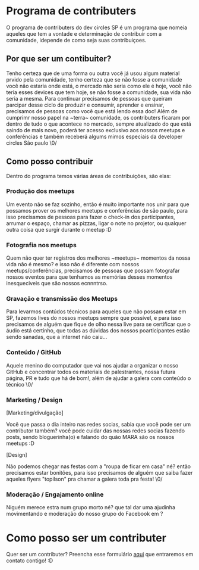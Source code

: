 # Programa de contributers

O programa de contributers do dev circles SP é um programa que nomeia aqueles que tem a vontade e determinação de contribuir com a comunidade, idepende de como seja suas contribuiçoes.

## Por que ser um contibuiter?
Tenho certeza que de uma forma ou outra vocẽ já usou algum material prvido pela comunidade, tenho certeza que se não fosse a comunidade você não estaria onde está, o mercado não seria como ele é hoje, você não teria esses devices que tem hoje, se não fosse a comunidade, sua vida não seria a mesma. Para continuar precisamos de pessoas que queiram parcipar desse ciclo de produzir e consumir, aprender e ensinar, precisamos de pessoas como você que está lendo essa doc!
Além de cumprimr nosso papel na ~terra~ comunidade, os contributers ficaram por dentro de tudo o que acontece no mercado, sempre atualizado do que está saindo de mais novo, poderá ter acesso exclusivo aos nossos meetups e conferências e também receberá algums mimos especiais da developer circles São paulo \0/

## Como posso contribuir
Dentro do programa temos várias áreas de contribuições, são elas:

### Produção dos meetups
Um evento não se faz sozinho, então é muito importante nos unir para que possamos prover os melhores meetups e conferências de são paulo, para isso precisamos de pessoas para fazer o check-in dos participantes, arrumar o espaço, chamar as pizzas, ligar o note no projetor, ou qualquer outra coisa que surgir durante o meetup :D

### Fotografia nos meetups
Quem não quer ter registros dos melhores ~meetups~ momentos da nossa vida não é mesmo? e isso não é diferente com nossos meetups/conferências, precisamos de pessoas que possam fotografar nossos eventos para que tenhamos as memórias desses momentos inesqueciveis que são nossos ecnnntrso.

###  Gravação e transmissão dos Meetups
Para levarmos contúdos técnicos para aqueles que não possam estar em SP, fazemos lives do nossos meetups sempre que possível, e para isso precisamos de alguém que fique de olho nessa live para se certificar que o áudio está certinho, que todas as dúvidas dos nossos poarticipantes estão sendo sanadas, que a internet não caiu... 

### Conteúdo / GitHub
Aquele menino do computador que vai nos ajudar a organizar o nosso GitHub e concentrar todos os materiais de palestrantes, nossa futura página, PR e tudo que há de bom!, além de ajudar a galera com conteúdo o técnico \0/

### Marketing / Design
[Marketing/divulgação]

Você que passa o dia inteiro nas redes socias, sabia que você pode ser um contributor também? você pode cuidar das nossas redes socias fazendo posts, sendo bloguerinha(o) e falando do quão MARA são os nossos meetups :D

[Design]

Não podemos chegar nas festas com a "roupa de ficar em casa" né? então precisamos estar bonitões, para isso precisamos de alguém que saiba fazer aqueles flyers "topilson" pra chamar a galera toda pra festa! \0/ 

### Moderação / Engajamento online
Niguém merece estra num grupo morto né? que tal dar uma ajudinha movimentando e moderação do nosso grupo do Facebook em ?

# Como posso ser um contributer
Quer ser um contributer? Preencha esse formulário [aqui](https://docs.google.com/forms/d/e/1FAIpQLSdoKaDbXN94Udu6CDJfZDqyiVSN4J8pq0FOtCyey6Zh7eCF3g/viewform?usp=sf_link) que entraremos em contato contigo! :D
